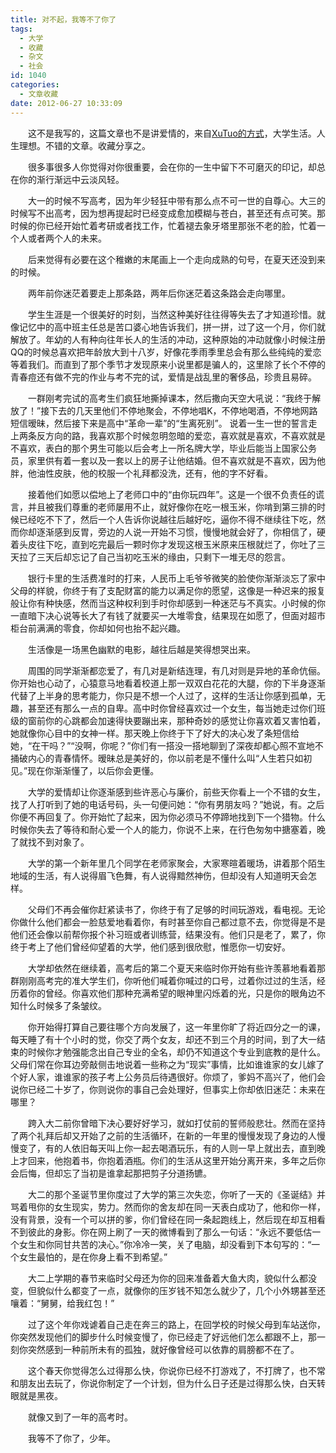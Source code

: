 ```yaml
---
title: 对不起，我等不了你了
tags:
  - 大学
  - 收藏
  - 杂文
  - 社会
id: 1040
categories:
  - 文章收藏
date: 2012-06-27 10:33:09
---
```


　　这不是我写的，这篇文章也不是讲爱情的，来自[XuTuo的方式](https://xutuo.wordpress.com/2012/05/10/%E5%AF%B9%E4%B8%8D%E8%B5%B7%EF%BC%8C%E6%88%91%E7%AD%89%E4%B8%8D%E4%BA%86%E4%BD%A0%E4%BA%86/)，大学生活。人生理想。不错的文章。收藏分享之。

　　很多事很多人你觉得对你很重要，会在你的一生中留下不可磨灭的印记，却总在你的渐行渐远中云淡风轻。

　　大一的时候不写高考，因为年少轻狂中带有那么点不可一世的自尊心。大三的时候写不出高考，因为想再提起时已经变成愈加模糊与苍白，甚至还有点可笑。那时候的你已经开始忙着考研或者找工作，忙着褪去象牙塔里那张不老的脸，忙着一个人或者两个人的未来。

　　后来觉得有必要在这个稚嫩的末尾画上一个走向成熟的句号，在夏天还没到来的时候。

　　两年前你迷茫着要走上那条路，两年后你迷茫着这条路会走向哪里。

　　学生生涯是一个很美好的时刻，当然这种美好往往得等失去了才知道珍惜。就像记忆中的高中班主任总是苦口婆心地告诉我们，拼一拼，过了这一个月，你们就解放了。年幼的人有种向往年长人的生活的冲动，这种原始的冲动就像小时候注册QQ的时候总喜欢把年龄放大到十八岁，好像花季雨季里总会有那么些纯纯的爱恋等着我们。而直到了那个季节才发现原来小说里都是骗人的，这里除了长个不停的青春痘还有做不完的作业与考不完的试，爱情是战乱里的奢侈品，珍贵且易碎。

　　一群刚考完试的高考生们疯狂地撕掉课本，然后撒向天空大吼说：“我终于解放了！”接下去的几天里他们不停地聚会，不停地唱K，不停地喝酒，不停地网路短信暧昧，然后接下来是高中“革命一辈”的“生离死别”。 说着一生一世的誓言走上两条反方向的路，我喜欢那个时候忽明忽暗的爱恋，喜欢就是喜欢，不喜欢就是不喜欢，表白的那个男生可能以后会考上一所名牌大学，毕业后能当上国家公务员，家里供有着一套以及一套以上的房子让他结婚。但不喜欢就是不喜欢，因为他胖，他油性皮肤，他的校服一个礼拜都没洗，还有，他的字不好看。

　　接着他们如愿以偿地上了老师口中的“由你玩四年”。这是一个很不负责任的谎言，并且被我们尊重的老师屡用不止，就好像你在吃一根玉米，你啃到第三排的时候已经吃不下了，然后一个人告诉你说越往后越好吃，逼你不得不继续往下吃，然而你却逐渐感到反胃，旁边的人说一开始不习惯，慢慢地就会好了，你相信了，硬着头皮往下吃，直到吃完最后一颗时你才发现这根玉米原来压根就烂了，你吐了三天拉了三天后却忘记了自己当初吃玉米的缘由，只剩下一堆无尽的怨言。

　　银行卡里的生活费准时的打来，人民币上毛爷爷微笑的脸使你渐渐淡忘了家中父母的样貌，你终于有了支配财富的能力以满足你的愿望，这像是一种迟来的报复般让你有种快感，然而当这种权利到手时你却感到一种迷茫与不真实。小时候的你一直暗下决心说等长大了有钱了就要买一大堆零食，结果现在如愿了，但面对超市柜台前满满的零食，你却如何也抬不起兴趣。

　　生活像是一场黑色幽默的电影，越往后越是笑得想哭出来。

　　周围的同学渐渐都恋爱了，有几对是新结连理，有几对则是异地的革命伉俪。你开始也心动了，心猿意马地看着校道上那一双双白花花的大腿，你的下半身逐渐代替了上半身的思考能力，你只是不想一个人过了，这样的生活让你感到孤单，无趣，甚至还有那么一点的自卑。高中时你曾经喜欢过一个女生，每当她走过你们班级的窗前你的心跳都会加速得快要蹦出来，那种奇妙的感觉让你喜欢着又害怕着，她就像你心目中的女神一样。那天晚上你终于下了好大的决心发了条短信给她，“在干吗？”“没啊，你呢？”你们有一搭没一搭地聊到了深夜却都心照不宣地不捅破内心的青春情怀。暧昧总是美好的，你以前老是不懂什么叫“人生若只如初见。”现在你渐渐懂了，以后你会更懂。

　　大学的爱情却让你逐渐感到些许恶心与廉价，前些天你看上一个不错的女生，找了人打听到了她的电话号码，头一句便问她：“你有男朋友吗？”她说，有。之后你便不再回复了。你开始忙了起来，因为你必须马不停蹄地找到下一个猎物。什么时候你失去了等待和耐心爱一个人的能力，你说不上来，在行色匆匆中搪塞着，晚了就找不到对象了。

　　大学的第一个新年里几个同学在老师家聚会，大家寒暄着暖场，讲着那个陌生地域的生活，有人说得眉飞色舞，有人说得黯然神伤，但却没有人知道明天会怎样。

　　父母们不再会催你赶紧读书了，你终于有了足够的时间玩游戏，看电视。无论你做什么他们都会一脸慈爱地看着你，有时甚至你自己都过意不去，你觉得是不是他们还会像以前帮你报个补习班或者训练营，结果没有。他们只是老了，累了，你终于考上了他们曾经仰望着的大学，他们感到很欣慰，惟愿你一切安好。

　　大学却依然在继续着，高考后的第二个夏天来临时你开始有些许羡慕地看着那群刚刚高考完的准大学生们，你听他们喊着你喊过的口号，过着你过过的生活，经历着你的曾经。你喜欢他们那种充满希望的眼神里闪烁着的光，只是你的眼角边不知什么时候多了条皱纹。

　　你开始得打算自己要往哪个方向发展了，这一年里你旷了将近四分之一的课，每天睡了有十个小时的觉，你交了两个女友，却还不到三个月的时间，到了大一结束的时候你才勉强能念出自己专业的全名，却仍不知道这个专业到底教的是什么。父母们常在你耳边旁敲侧击地说着一些称之为“现实”事情，比如谁谁家的女儿嫁了个好人家，谁谁家的孩子考上公务员后待遇很好。你烦了，爹妈不高兴了，他们会说你已经二十岁了，你则说你的事自己会处理好，但事实上你却依旧迷茫：未来在哪里？

　　跨入大二前你曾暗下决心要好好学习，就如打仗前的誓师般悲壮。然而在坚持了两个礼拜后却又开始了之前的生活循环，在新的一年里的慢慢发现了身边的人慢慢变了，有的人依旧每天叫上你一起去喝酒玩乐，有的人则一早上就出去，直到晚上才回来，他抱着书，你抱着酒瓶。你们的生活从这里开始分离开来，多年之后你会后悔，但却忘了当初是谁拿起那把剪子分道扬镳。

　　大二的那个圣诞节里你度过了大学的第三次失恋，你听了一天的《圣诞结》并骂着甩你的女生现实，势力。然而你的舍友却在同一天表白成功了，他和你一样，没有背景，没有一个可以拼的爹，你们曾经在同一条起跑线上，然后现在却互相看不到彼此的身影。你在网上刷了一天的微博看到了那么一句话：“永远不要低估一个女生和你同甘共苦的决心。”你冷冷一笑，关了电脑，却没看到下本句写的：“一个女生最怕的，是在你身上看不到希望。”

　　大二上学期的春节来临时父母还为你的回来准备着大鱼大肉，貌似什么都没变，但貌似什么都变了一点，就像你的压岁钱不知怎么就少了，几个小外甥甚至还嚷着：“舅舅，给我红包！”

　　过了这个年你戏谑着自己走在奔三的路上，在回学校的时候父母到车站送你，你突然发现他们的脚步什么时候变慢了，你已经走了好远他们怎么都跟不上，那一刻你突然感到一种前所未有的孤独，就好像曾经可以依靠的肩膀都不在了。

　　这个春天你觉得怎么过得那么快，你说你已经不打游戏了，不打牌了，也不常和朋友出去玩了，你说你制定了一个计划，但为什么日子还是过得那么快，白天转眼就是黑夜。

　　就像又到了一年的高考时。

　　我等不了你了，少年。
